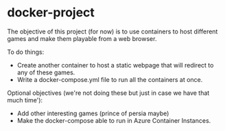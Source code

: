# docker-project
The objective of this project (for now) is to use containers to host different games and make them playable from a web browser.

To do things:
- Create another container to host a static webpage that will redirect to any of these games.
- Write a docker-compose.yml file to run all the containers at once.

Optional objectives (we're not doing these but just in case we have that much time'):
- Add other interesting games (prince of persia maybe)
- Make the docker-compose able to run in Azure Container Instances.
